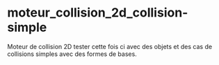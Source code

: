 # moteur_collision_2d_collision-simple
Moteur de collision 2D tester cette fois ci avec des objets et des cas de collisions simples avec des formes de bases. 
